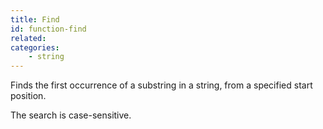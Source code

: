 ```yaml
---
title: Find
id: function-find
related:
categories:
    - string
---
```


Finds the first occurrence of a substring in a string, from a specified start position.

The search is case-sensitive.